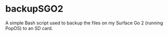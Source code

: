 # backupSGO2
A simple Bash script used to backup the files on my Surface Go 2 (running PopOS) to an SD card.
